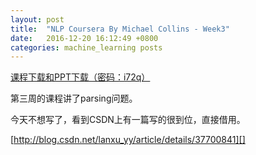 ```yaml
---
layout: post
title:  "NLP Coursera By Michael Collins - Week3"
date:   2016-12-20 16:12:49 +0800
categories: machine_learning posts
---
```


[课程下载和PPT下载（密码：i72q）][]

第三周的课程讲了parsing问题。

今天不想写了，看到CSDN上有一篇写的很到位，直接借用。

[http://blog.csdn.net/lanxu_yy/article/details/37700841][]

[课程下载和PPT下载（密码：i72q）]: https://pan.baidu.com/s/1dFrAcjJ

[http://blog.csdn.net/lanxu_yy/article/details/37700841]:http://blog.csdn.net/lanxu_yy/article/details/37700841